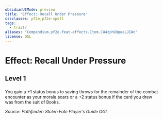 ```yaml
---
obsidianUIMode: preview
title: "Effect: Recall Under Pressure"
cssclasses: pf2e,pf2e-spell
tags:
  - trait/
aliases: "Compendium.pf2e.feat-effects.Item.CW4zphOOpeaLJIWc"
license: OGL
---
```

# Effect: Recall Under Pressure
## Level 1
### 






You gain a +1 status bonus to saving throws for the remainder of the combat encounter as your morale soars or a +2 status bonus if the card you drew was from the suit of Books.

*Source: Pathfinder: Stolen Fate Player's Guide*
*OGL*